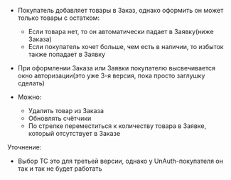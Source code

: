 - Покупатель добавляет товары в Заказ, однако оформить он может только товары с остатком:
	- Если товара нет, то он автоматически падает в Заявку(ниже Заказа)
	- Если покупатель хочет больше, чем есть в наличии, то избыток также попадает в Заявку

- При оформлении Заказа или Заявки покупателю высвечивается окно авторизации(это уже 3-я версия, пока просто заглушку сделать)

- Можно: 
	- Удалить товар из Заказа
	- Обновлять счётчики
	- По стрелке переместиться к количеству товара в Заявке, который отсутствует в Заказе

Уточнение:
- Выбор ТС это для третьей версии, однако у UnAuth-покупателя он так и так не будет работать